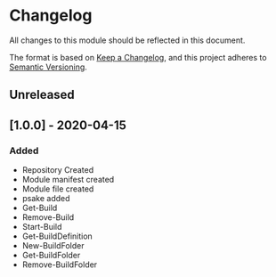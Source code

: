 # Changelog
All changes to this module should be reflected in this document.

The format is based on [Keep a Changelog](https://keepachangelog.com/en/1.0.0/),
and this project adheres to [Semantic Versioning](https://semver.org/spec/v2.0.0.html).

## Unreleased

## [1.0.0] - 2020-04-15
### Added
- Repository Created
- Module manifest created
- Module file created
- psake added
- Get-Build
- Remove-Build
- Start-Build
- Get-BuildDefinition
- New-BuildFolder
- Get-BuildFolder
- Remove-BuildFolder